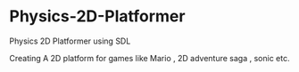 # Physics-2D-Platformer
Physics 2D Platformer using SDL

Creating A 2D platform for games like Mario , 2D adventure saga , sonic etc.
